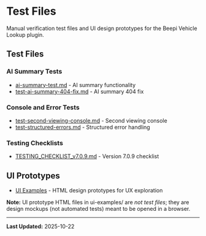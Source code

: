 # Test Files

Manual verification test files and UI design prototypes for the Beepi Vehicle Lookup plugin.

## Test Files

### AI Summary Tests
- [ai-summary-test.md](./ai-summary-test.md) - AI summary functionality
- [test-ai-summary-404-fix.md](./test-ai-summary-404-fix.md) - AI summary 404 fix

### Console and Error Tests
- [test-second-viewing-console.md](./test-second-viewing-console.md) - Second viewing console
- [test-structured-errors.md](./test-structured-errors.md) - Structured error handling

### Testing Checklists
- [TESTING_CHECKLIST_v7.0.9.md](./TESTING_CHECKLIST_v7.0.9.md) - Version 7.0.9 checklist

## UI Prototypes

- [UI Examples](./ui-examples/README.md) - HTML design prototypes for UX exploration

**Note:** UI prototype HTML files in ui-examples/ are *not test files*; they are design mockups (not automated tests) meant to be opened in a browser.

---

**Last Updated:** 2025-10-22
